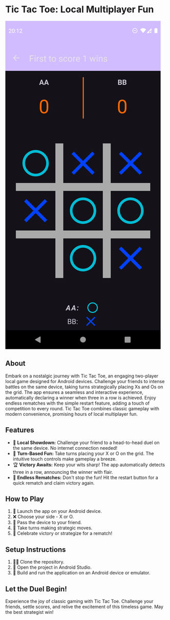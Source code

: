 # Tic Tac Toe: Local Multiplayer Fun

![Game Screenshot](/Screenshots/gameplay.png)

## About
Embark on a nostalgic journey with Tic Tac Toe, an engaging two-player local game designed for Android devices. Challenge your friends to intense battles on the same device, taking turns strategically placing Xs and Os on the grid. The app ensures a seamless and interactive experience, automatically declaring a winner when three in a row is achieved. Enjoy endless rematches with the simple restart feature, adding a touch of competition to every round. Tic Tac Toe combines classic gameplay with modern convenience, promising hours of local multiplayer fun.

## Features
- 🌟 **Local Showdown:** Challenge your friend to a head-to-head duel on the same device. No internet connection needed!
- 🔄 **Turn-Based Fun:** Take turns placing your X or O on the grid. The intuitive touch controls make gameplay a breeze.
- 🏆 **Victory Awaits:** Keep your wits sharp! The app automatically detects three in a row, announcing the winner with flair.
- 🔁 **Endless Rematches:** Don't stop the fun! Hit the restart button for a quick rematch and claim victory again.

## How to Play
1. 🚀 Launch the app on your Android device.
2. ❌ Choose your side - X or O.
3. 🤝 Pass the device to your friend.
4. 🔄 Take turns making strategic moves.
5. 🎉 Celebrate victory or strategize for a rematch!

## Setup Instructions
1. 🧑‍💻 Clone the repository.
2. 🚀 Open the project in Android Studio.
3. 📲 Build and run the application on an Android device or emulator.


## Let the Duel Begin!
Experience the joy of classic gaming with Tic Tac Toe. Challenge your friends, settle scores, and relive the excitement of this timeless game. May the best strategist win!
